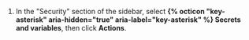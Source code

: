 1. In the "Security" section of the sidebar, select **{% octicon "key-asterisk" aria-hidden="true" aria-label="key-asterisk" %} Secrets and variables**, then click **Actions**.
